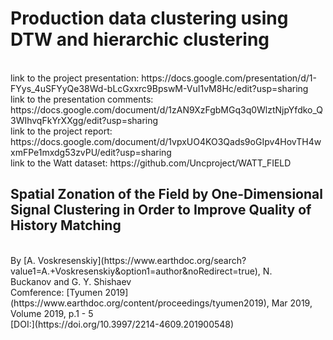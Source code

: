 # Production data clustering using DTW and hierarchic clustering

<br>
link to the project presentation: https://docs.google.com/presentation/d/1-FYys_4uSFYyQe38Wd-bLcGxxrc9BpswM-VuI1vM8Hc/edit?usp=sharing

<br>
link to the presentation comments: https://docs.google.com/document/d/1zAN9XzFgbMGq3q0WlztNjpYfdko_Q3WIhvqFkYrXXgg/edit?usp=sharing
<br>
link to the project report: https://docs.google.com/document/d/1vpxUO4KO3Qads9oGIpv4HovTH4wxmFPe1mxdg53zvPU/edit?usp=sharing

<br>
link to the Watt dataset:  https://github.com/Uncproject/WATT_FIELD
<br>

## Spatial Zonation of the Field by One-Dimensional Signal Clustering in Order to Improve Quality of History Matching

<br>
By [A. Voskresenskiy](https://www.earthdoc.org/search?value1=A.+Voskresenskiy&option1=author&noRedirect=true), N. Buckanov and G. Y. Shishaev
<br>
Comference: [Tyumen 2019](https://www.earthdoc.org/content/proceedings/tyumen2019), Mar 2019, Volume 2019, p.1 - 5
<br>
[DOI:](https://doi.org/10.3997/2214-4609.201900548)
